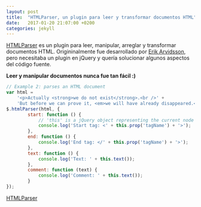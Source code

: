 ```yaml
---
layout: post
title:  "HTMLParser, un plugin para leer y transformar documentos HTML"
date:   2017-01-20 21:07:00 +0200
categories: jekyll
---
```

[HTMLParser](https://github.com/soloproyectos-js/jquery.htmlparser) es un plugin para leer, manipular, arreglar y transformar documentos HTML. Origininalmente fue desarrollado por [Erik Arvidsson](http://erik.eae.net/simplehtmlparser/simplehtmlparser.js), pero necesitaba un plugin en jQuery y quería solucionar algunos aspectos del código fuente.

**Leer y manipular documentos nunca fue tan fácil :)**
```js
// Example 2: parses an HTML document
var html =
    '<p>Actually <strong>we do not exist</strong>.<br />' +
    'But before we can prove it, <em>we will have already disappeared.</em></p>';
$.htmlParser(html, {
        start: function () {
            // 'this' is a jQuery object representing the current node
            console.log('Start tag: <' + this.prop('tagName') + '>');
        },
        end: function () {
            console.log('End tag: </' + this.prop('tagName') + '>');
        },
        text: function () {
            console.log('Text: ' + this.text());
        },
        comment: function (text) {
            console.log('Comment: ' + this.text());
        }
});
```

[HTMLParser](https://github.com/soloproyectos-js/jquery.htmlparser)
